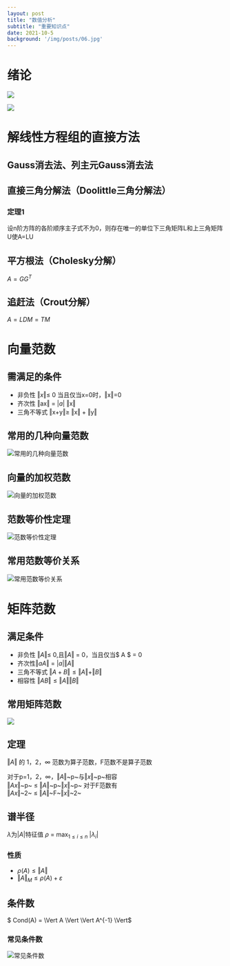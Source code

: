 ```yaml
---
layout: post
title: "数值分析"
subtitle: "重要知识点"
date: 2021-10-5
background: '/img/posts/06.jpg'
---
```

# 绪论
![](/img/posts/note_1.PNG)

![](/img/posts/note_2.PNG)

# 解线性方程组的直接方法
## Gauss消去法、列主元Gauss消去法
## 直接三角分解法（Doolittle三角分解法）
### 定理1
设n阶方阵的各阶顺序主子式不为0，则存在唯一的单位下三角矩阵L和上三角矩阵U使A=LU
## 平方根法（Cholesky分解）
$A = GG^{T}$
## 追赶法（Crout分解）
$A = LDM = TM$
# 向量范数  
## 需满足的条件
- 非负性
$\Vert$$x$$\Vert \leq$  0 当且仅当x=0时，$\Vert$x$\Vert$=0
-  齐次性
$\Vert$ax$\Vert$ = $|a|$ $\Vert$x$\Vert$
- 三角不等式
$\Vert$x+y$\Vert \ge$ $\Vert$x$\Vert$ + $\Vert$y$\Vert$
## 常用的几种向量范数
![常用的几种向量范数](/img/posts/note_3.png)

## 向量的加权范数  

![向量的加权范数](/img/posts/note_4.png)

## 范数等价性定理

![范数等价性定理](/img/posts/note_5.png)

## 常用范数等价关系
![常用范数等价关系](/img/posts/note_6.png)

# 矩阵范数
## 满足条件
- 非负性 $\Vert A \Vert \leq$  0,且$\Vert A \Vert$ = 0，当且仅当$ A $ = 0
- 齐次性$\Vert aA \Vert$ = $| a |$$\Vert A \Vert$
- 三角不等式 $\Vert A+B \Vert \leq \Vert A \Vert + \Vert B \Vert$
- 相容性 $\Vert AB \Vert \leq \Vert A \Vert \Vert B \Vert$
## 常用矩阵范数  
![](/img/posts/note_7.png)

## 定理  
$\Vert A \Vert$ 的 1，2，$\infty$ 范数为算子范数，F范数不是算子范数

对于p=1，2，$\infty$，$\Vert A \Vert$~p~与$\Vert x \Vert$~p~相容  
$\Vert Ax \Vert$~p~ $\leq$ $\Vert A \Vert$~p~$\Vert x \Vert$~p~
对于F范数有  
$\Vert Ax \Vert$~2~ $\leq$ $\Vert A \Vert$~F~$\Vert x \Vert$~2~

## 谱半径  
$\lambda$为$|A|$特征值 
$\rho$ = $\max_{1 \leq i \leq n}$ $|\lambda_{i}|$

### 性质
- $\rho (A) \leq \Vert A \Vert$
- $\Vert A \Vert_{M} \leq \rho(A) + \varepsilon$

## 条件数
$ Cond(A) = \Vert A \Vert \Vert A^{-1} \Vert$
### 常见条件数
![常见条件数](/img/posts/note_8.png)

